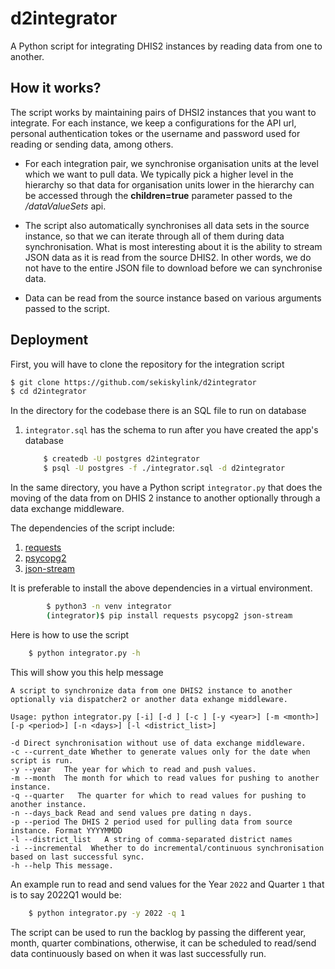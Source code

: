# d2integrator
A Python script for integrating DHIS2 instances by reading data from one to another.

## How it works?
The script works by maintaining pairs of DHSI2 instances that you want to integrate. For each instance,
we keep a configurations for the API url, personal authentication tokes or the username and password used for reading or sending data, among others.


- For each integration pair, we synchronise organisation units at the level which we want to pull data. We typically pick a higher level in 
the hierarchy so that data for organisation units lower in the hierarchy can be accessed through the
**children=true** parameter passed to the */dataValueSets* api.

- The script also automatically synchronises all data sets in the source instance, so that we can iterate through all of them during data synchronisation. 
What is most interesting about it is the ability to stream JSON data as it is read from the source DHIS2. In other words, we do not have to the entire JSON file to download before we can synchronise data.

- Data can be read from the source instance based on various arguments passed to the script.

## Deployment
First, you will have to clone the repository for the integration script
```bash
$ git clone https://github.com/sekiskylink/d2integrator
$ cd d2integrator
```
In the directory for the codebase there is an SQL file to run on database

1. `integrator.sql` has the schema to run after you have created the app's database
    ```bash
        $ createdb -U postgres d2integrator
        $ psql -U postgres -f ./integrator.sql -d d2integrator
    ```

In the same directory, you have a Python script `integrator.py` that does the moving of the data from on DHIS 2 instance to another optionally through a 
data exchange middleware.

The dependencies of the script include:

1. [requests](https://docs.python-requests.org/en/latest/)
2. [psycopg2](https://pypi.org/project/psycopg2/)
3. [json-stream](https://pypi.org/project/json-stream/)

It is preferable to install the above dependencies in a virtual environment.
```bash
        $ python3 -n venv integrator 
        (integrator)$ pip install requests psycopg2 json-stream
```

Here is how to use the script
```bash
    $ python integrator.py -h
```
This will show you this help message

```
A script to synchronize data from one DHIS2 instance to another
optionally via dispatcher2 or another data exhange middleware.
    
Usage: python integrator.py [-i] [-d ] [-c ] [-y <year>] [-m <month>] [-p <period>] [-n <days>] [-l <district_list>]

-d Direct synchronisation without use of data exchange middleware.
-c --current_date Whether to generate values only for the date when script is run.
-y --year   The year for which to read and push values.
-m --month  The month for which to read values for pushing to another instance.
-q --quarter   The quarter for which to read values for pushing to another instance.
-n --days_back Read and send values pre dating n days.
-p --period The DHIS 2 period used for pulling data from source instance. Format YYYYMMDD
-l --district_list   A string of comma-separated district names
-i --incremental  Whether to do incremental/continuous synchronisation based on last successful sync.
-h --help This message. 
```

An example run to read and send values for the Year `2022` and Quarter `1` that is to say 2022Q1 would be:
```bash
    $ python integrator.py -y 2022 -q 1
```

The script can be used to run the backlog by passing the different year, month, quarter combinations, otherwise, it can be scheduled to read/send data continuously based on when it was last successfully run.